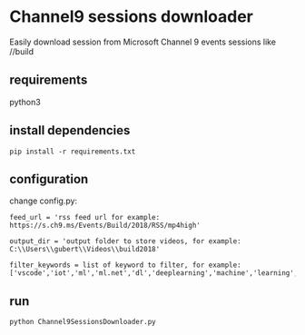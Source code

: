 # Channel9 sessions downloader
Easily download session from Microsoft Channel 9 events sessions like //build

## requirements
python3

## install dependencies
```
pip install -r requirements.txt
```

## configuration
change config.py:

```
feed_url = 'rss feed url for example: https://s.ch9.ms/Events/Build/2018/RSS/mp4high'

output_dir = 'output folder to store videos, for example: C:\\Users\\gubert\\Videos\\build2018'

filter_keywords = list of keyword to filter, for example: ['vscode','iot','ml','ml.net','dl','deeplearning','machine','learning','ai','device','edge','tensorflow','cognitive','function','functions','train','speech','pyhon','aml','vision','serverless','git','unity','databricks','bot','bots','node.js']
```

## run
```
python Channel9SessionsDownloader.py
```